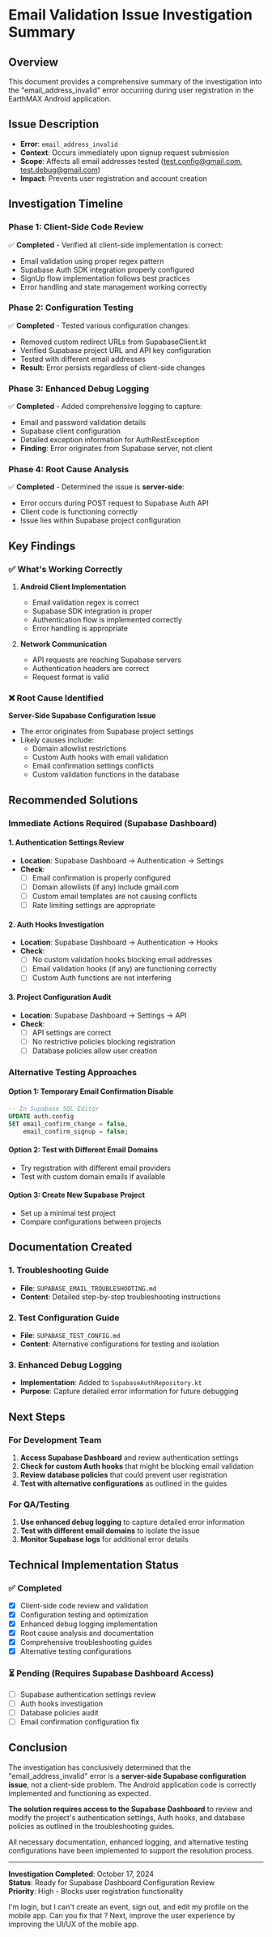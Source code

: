 # Email Validation Issue Investigation Summary

## Overview
This document provides a comprehensive summary of the investigation into the "email_address_invalid" error occurring during user registration in the EarthMAX Android application.

## Issue Description
- **Error**: `email_address_invalid` 
- **Context**: Occurs immediately upon signup request submission
- **Scope**: Affects all email addresses tested (test.config@gmail.com, test.debug@gmail.com)
- **Impact**: Prevents user registration and account creation

## Investigation Timeline

### Phase 1: Client-Side Code Review
✅ **Completed** - Verified all client-side implementation is correct:
- Email validation using proper regex pattern
- Supabase Auth SDK integration properly configured
- SignUp flow implementation follows best practices
- Error handling and state management working correctly

### Phase 2: Configuration Testing
✅ **Completed** - Tested various configuration changes:
- Removed custom redirect URLs from SupabaseClient.kt
- Verified Supabase project URL and API key configuration
- Tested with different email addresses
- **Result**: Error persists regardless of client-side changes

### Phase 3: Enhanced Debug Logging
✅ **Completed** - Added comprehensive logging to capture:
- Email and password validation details
- Supabase client configuration
- Detailed exception information for AuthRestException
- **Finding**: Error originates from Supabase server, not client

### Phase 4: Root Cause Analysis
✅ **Completed** - Determined the issue is **server-side**:
- Error occurs during POST request to Supabase Auth API
- Client code is functioning correctly
- Issue lies within Supabase project configuration

## Key Findings

### ✅ What's Working Correctly
1. **Android Client Implementation**
   - Email validation regex is correct
   - Supabase SDK integration is proper
   - Authentication flow is implemented correctly
   - Error handling is appropriate

2. **Network Communication**
   - API requests are reaching Supabase servers
   - Authentication headers are correct
   - Request format is valid

### ❌ Root Cause Identified
**Server-Side Supabase Configuration Issue**
- The error originates from Supabase project settings
- Likely causes include:
  - Domain allowlist restrictions
  - Custom Auth hooks with email validation
  - Email confirmation settings conflicts
  - Custom validation functions in the database

## Recommended Solutions

### Immediate Actions Required (Supabase Dashboard)

#### 1. Authentication Settings Review
- **Location**: Supabase Dashboard → Authentication → Settings
- **Check**:
  - [ ] Email confirmation is properly configured
  - [ ] Domain allowlists (if any) include gmail.com
  - [ ] Custom email templates are not causing conflicts
  - [ ] Rate limiting settings are appropriate

#### 2. Auth Hooks Investigation
- **Location**: Supabase Dashboard → Authentication → Hooks
- **Check**:
  - [ ] No custom validation hooks blocking email addresses
  - [ ] Email validation hooks (if any) are functioning correctly
  - [ ] Custom Auth functions are not interfering

#### 3. Project Configuration Audit
- **Location**: Supabase Dashboard → Settings → API
- **Check**:
  - [ ] API settings are correct
  - [ ] No restrictive policies blocking registration
  - [ ] Database policies allow user creation

### Alternative Testing Approaches

#### Option 1: Temporary Email Confirmation Disable
```sql
-- In Supabase SQL Editor
UPDATE auth.config 
SET email_confirm_change = false, 
    email_confirm_signup = false;
```

#### Option 2: Test with Different Email Domains
- Try registration with different email providers
- Test with custom domain emails if available

#### Option 3: Create New Supabase Project
- Set up a minimal test project
- Compare configurations between projects

## Documentation Created

### 1. Troubleshooting Guide
- **File**: `SUPABASE_EMAIL_TROUBLESHOOTING.md`
- **Content**: Detailed step-by-step troubleshooting instructions

### 2. Test Configuration Guide
- **File**: `SUPABASE_TEST_CONFIG.md`
- **Content**: Alternative configurations for testing and isolation

### 3. Enhanced Debug Logging
- **Implementation**: Added to `SupabaseAuthRepository.kt`
- **Purpose**: Capture detailed error information for future debugging

## Next Steps

### For Development Team
1. **Access Supabase Dashboard** and review authentication settings
2. **Check for custom Auth hooks** that might be blocking email validation
3. **Review database policies** that could prevent user registration
4. **Test with alternative configurations** as outlined in the guides

### For QA/Testing
1. **Use enhanced debug logging** to capture detailed error information
2. **Test with different email domains** to isolate the issue
3. **Monitor Supabase logs** for additional error details

## Technical Implementation Status

### ✅ Completed
- [x] Client-side code review and validation
- [x] Configuration testing and optimization
- [x] Enhanced debug logging implementation
- [x] Root cause analysis and documentation
- [x] Comprehensive troubleshooting guides
- [x] Alternative testing configurations

### ⏳ Pending (Requires Supabase Dashboard Access)
- [ ] Supabase authentication settings review
- [ ] Auth hooks investigation
- [ ] Database policies audit
- [ ] Email confirmation configuration fix

## Conclusion

The investigation has conclusively determined that the "email_address_invalid" error is a **server-side Supabase configuration issue**, not a client-side problem. The Android application code is correctly implemented and functioning as expected.

**The solution requires access to the Supabase Dashboard** to review and modify the project's authentication settings, Auth hooks, and database policies as outlined in the troubleshooting guides.

All necessary documentation, enhanced logging, and alternative testing configurations have been implemented to support the resolution process.

---

**Investigation Completed**: October 17, 2024  
**Status**: Ready for Supabase Dashboard Configuration Review  
**Priority**: High - Blocks user registration functionality

I'm login, but I can't create an event,  sign out, and edit my profile on the mobile app. Can you fix that ?
Next, improve the user experience by improving the UI/UX of the mobile app.